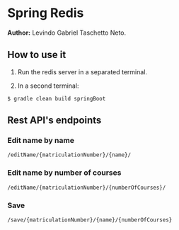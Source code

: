 # Spring Redis

__Author:__ Levindo Gabriel Taschetto Neto.


## How to use it

1.  Run the redis server in a separated terminal.

2.  In a second terminal:
```terminal
$ gradle clean build springBoot
```

## Rest API's endpoints
### Edit name by name
```terminal
/editName/{matriculationNumber}/{name}/
```
### Edit name by number of courses
```terminal
/editName/{matriculationNumber}/{numberOfCourses}/
```
### Save
```terminal
/save/{matriculationNumber}/{name}/{numberOfCourses}
```